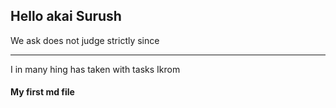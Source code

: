 ## Hello akai Surush
We ask does not judge strictly since
***
I in many hing has taken with tasks Ikrom
#### My first md file